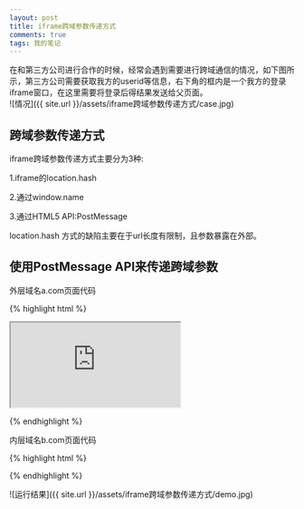 ```yaml
---
layout: post
title: iframe跨域参数传递方式
comments: true
tags: 我的笔记
---
```


在和第三方公司进行合作的时候，经常会遇到需要进行跨域通信的情况，如下图所示，第三方公司需要获取我方的userid等信息，右下角的框内是一个我方的登录iframe窗口，在这里需要将登录后得结果发送给父页面。   
![情况]({{ site.url }}/assets/iframe跨域参数传递方式/case.jpg)

## 跨域参数传递方式   

iframe跨域参数传递方式主要分为3种:   
   
1.iframe的location.hash   

2.通过window.name   

3.通过HTML5 API:PostMessage   

location.hash 方式的缺陷主要在于url长度有限制，且参数暴露在外部。   



## 使用PostMessage API来传递跨域参数
外层域名a.com页面代码   

{% highlight html %}
<!DOCTYPE html>
<html>
<head>
    <meta charset="utf-8">
    <title>PostMessage</title>
<head>
<body>
<iframe id="f" src="http://a.com/inner.html" onload="sendMsg()"></iframe>
<div class="content"></div>
<script>
window.addEventListener('message',function(e){
	document.getElementsByClassName('content')[0].innerHTML=e.data;	
},false);

function sendMsg(){
	var _iframe=window.frames[0];
	_iframe.postMessage("PostMessage outer to inner","http://a.com/inner.html");
}
</script>
</body>
</html>
{% endhighlight %} 

  
内层域名b.com页面代码   

{% highlight html %}
<!DOCTYPE html>
<html>
<head>
    <meta charset="utf-8">
    <title>PostMessage</title>
<head>
<body>
<script>
window.addEventListener('message',function(e){
  	if (e.origin !== "http://a.com")return;
	document.write(e.data);	
	e.source.postMessage("PostMessageinner to outer",e.origin);	
});
</script>
</body>
</html>
{% endhighlight %} 


   
![运行结果]({{ site.url }}/assets/iframe跨域参数传递方式/demo.jpg)




